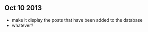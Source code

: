 Oct 10 2013
-----------
 + make it display the posts that have been added to the database
 + whatever?
